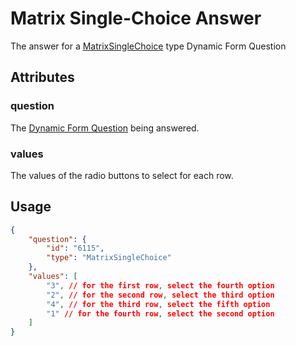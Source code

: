 # Matrix Single-Choice Answer <Badge text="object" vertical="middle" />
The answer for a [MatrixSingleChoice](./df-question-type/#matrix-single-choice) type Dynamic Form Question

## Attributes
### question [<Badge text="object" vertical="middle" />](./df-question)
The [Dynamic Form Question](./df-question) being answered.

### values <Badge text="array" vertical="middle" />
The values of the radio buttons to select for each row.

## Usage
``` json
{
    "question": {
        "id": "6115",
        "type": "MatrixSingleChoice"
    },
    "values": [
        "3", // for the first row, select the fourth option
        "2", // for the second row, select the third option
        "4", // for the third row, select the fifth option
        "1" // for the fourth row, select the second option
    ]
}
```
